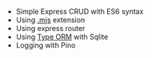 - Simple Express CRUD with ES6 syntax
- Using [.mjs](https://developer.mozilla.org/en-US/docs/Web/JavaScript/Guide/Modules) extension
- Using express router
- Using [Type ORM](https://typeorm.io/) with Sqlite
- Logging with Pino